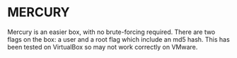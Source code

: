 # MERCURY
Mercury is an easier box, with no brute-forcing required. There are two flags on the box: a user and a root flag which include an md5 hash. This has been tested on VirtualBox so may not work correctly on VMware.
